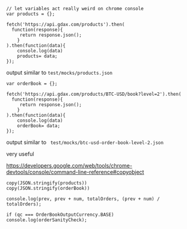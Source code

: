 ```
// let variables act really weird on chrome console
var products = {};

fetch('https://api.gdax.com/products').then(
  function(response){
     return response.json();
    }
).then(function(data){
    console.log(data)
	products= data;
});
```
output similar to
`test/mocks/products.json`



```
var orderBook = {};

fetch('https://api.gdax.com/products/BTC-USD/book?level=2').then(
  function(response){
     return response.json();
    }
).then(function(data){
    console.log(data)
	orderBook= data;
});
```

output similar to
` test/mocks/btc-usd-order-book-level-2.json`

very useful

https://developers.google.com/web/tools/chrome-devtools/console/command-line-reference#copyobject



```
copy(JSON.stringify(products))
copy(JSON.stringify(orderBook))
```



```
console.log(prev, prev + num, totalOrders, (prev + num) / totalOrders);

if (qc === OrderBookOutputCurrency.BASE) console.log(orderSanityCheck);
```


